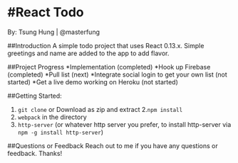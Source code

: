 #React Todo
==========
By: Tsung Hung | @masterfung

##Introduction
A simple todo project that uses React 0.13.x. Simple greetings and name are added to the app to add flavor.

##Project Progress
 *Implementation (completed)
 *Hook up Firebase (completed)
 *Pull list (next)
 *Integrate social login to get your own list (not started)
 *Get a live demo working on Heroku (not started)
 
##Getting Started:
1. `git clone` or Download as zip and extract
2.`npm install`
3. `webpack` in the directory
4. `http-server` (or whatever http server you prefer, to install http-server via `npm -g install http-server`)

##Questions or Feedback
Reach out to me if you have any questions or feedback. Thanks!
